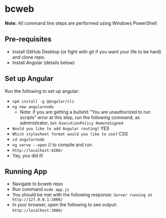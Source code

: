 # bcweb
**Note:** All command line steps are performed using Windows PowerShell
## Pre-requisites 
- Install GitHub Desktop (or fight with git if you want your life to be hard) and clone repo.
- Install Angular (details below)

## Set up Angular
Run the following to set up angular:
- `npm install -g @angular/cli`
- `ng new angularnode`
  - Note: if you are getting a bullshit "You are unauthorized to run scripts" error at this step, run the following command, as administrator, `Set-ExecutionPolicy RemoteSigned`
- `Would you like to add Angular routing?` YES
- `Which stylesheet format would you like to use?` CSS
- `cd angularnode`
- `ng serve --open` // to compile and run
- `http://localhost:4200/`
- Yay, you did it!

## Running App
- Navigate to bcweb repo
- Run command `node app.js`
- You should be met with the following response: `Server running at http://127.0.0.1:3000/`
- In your browser, open the following to see output: `http://localhost:3000/`